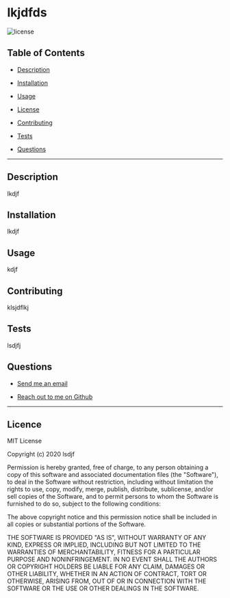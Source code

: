 
  # lkjdfds

  ![license](https://img.shields.io/badge/License-MIT-blue.svg)

  ## Table of Contents

  
* [Description](#description)
  
* [Installation](#installation) 
  
* [Usage](#usage) 
  
* [License](#license)
  
* [Contributing](#contributing)
  
* [Tests](#tests) 
  
* [Questions](#questions)

  
<hr>

  ## Description 
lkdjf
  ## Installation 
lkdjf
  ## Usage 
kdjf
  ## Contributing 
klsjdflkj
  ## Tests 
lsdjfj
  ## Questions 
  
* [Send me an email](mailto:lldjf.com)
  
* [Reach out to me on Github](https://github.com/lsdjf)

  
<hr>

  
## Licence 
MIT License

Copyright (c) 2020 lsdjf

Permission is hereby granted, free of charge, to any person obtaining a copy
of this software and associated documentation files (the "Software"), to deal
in the Software without restriction, including without limitation the rights
to use, copy, modify, merge, publish, distribute, sublicense, and/or sell
copies of the Software, and to permit persons to whom the Software is
furnished to do so, subject to the following conditions:

The above copyright notice and this permission notice shall be included in all
copies or substantial portions of the Software.

THE SOFTWARE IS PROVIDED "AS IS", WITHOUT WARRANTY OF ANY KIND, EXPRESS OR
IMPLIED, INCLUDING BUT NOT LIMITED TO THE WARRANTIES OF MERCHANTABILITY,
FITNESS FOR A PARTICULAR PURPOSE AND NONINFRINGEMENT. IN NO EVENT SHALL THE
AUTHORS OR COPYRIGHT HOLDERS BE LIABLE FOR ANY CLAIM, DAMAGES OR OTHER
LIABILITY, WHETHER IN AN ACTION OF CONTRACT, TORT OR OTHERWISE, ARISING FROM,
OUT OF OR IN CONNECTION WITH THE SOFTWARE OR THE USE OR OTHER DEALINGS IN THE
SOFTWARE.
